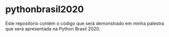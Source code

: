 # pythonbrasil2020
Este repositório contém o código que será demonstrado em minha palestra que será apresentada na Python Brasil 2020.
